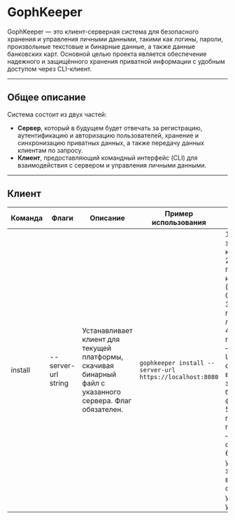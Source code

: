 # GophKeeper

GophKeeper — это клиент-серверная система для безопасного хранения и управления личными данными, такими как логины, пароли, произвольные текстовые и бинарные данные, а также данные банковских карт. Основной целью проекта является обеспечение надежного и защищённого хранения приватной информации с удобным доступом через CLI-клиент.

---

## Общее описание

Система состоит из двух частей:

- **Сервер**, который в будущем будет отвечать за регистрацию, аутентификацию и авторизацию пользователей, хранение и синхронизацию приватных данных, а также передачу данных клиентам по запросу.
- **Клиент**, предоставляющий командный интерфейс (CLI) для взаимодействия с сервером и управления личными данными.

---


## Клиент

| Команда | Флаги              | Описание                                                                                  | Пример использования                              | Алгоритм                                                                                             |
|---------|--------------------|-------------------------------------------------------------------------------------------|--------------------------------------------------|----------------------------------------------------------------------------------------------------|
| install | --server-url string | Устанавливает клиент для текущей платформы, скачивая бинарный файл с указанного сервера. Флаг обязателен. | `gophkeeper install --server-url https://localhost:8080` | 1. Пользователь запускает команду install. <br> 2. Определяется платформа исполнения (GOOS, GOARCH). <br> 3. Проверяется, поддерживается ли платформа. <br> 4. Если поддерживается — формируется URL для скачивания и выполняется загрузка бинарного файла. <br> 5. Если платформа не поддерживается — выводится ошибка. <br> 6. При успешной загрузке выводится сообщение об успешной установке. |
